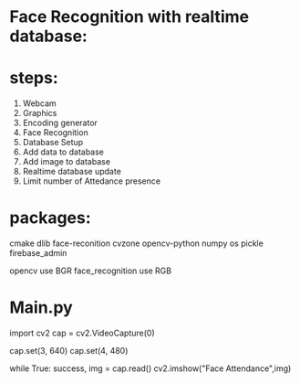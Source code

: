 # Face Recognition with realtime database:
# steps:
1. Webcam
2. Graphics
3. Encoding generator
4. Face Recognition
5. Database Setup
6. Add data to database
7. Add image to database
8. Realtime database update
9. Limit number of Attedance presence

# packages:
cmake
dlib
face-reconition
cvzone
opencv-python
numpy
os
pickle
firebase_admin

opencv use BGR
face_recognition use RGB

# Main.py

import cv2
cap = cv2.VideoCapture(0)

cap.set(3, 640)
cap.set(4, 480)

while True:
    success, img = cap.read()
    cv2.imshow("Face Attendance",img)



